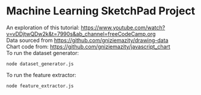 # Machine Learning SketchPad Project

An exploration of this tutorial: https://www.youtube.com/watch?v=vDDjtwQDw2k&t=7990s&ab_channel=freeCodeCamp.org
</br>
Data sourced from https://github.com/gniziemazity/drawing-data
</br>
Chart code from: https://github.com/gniziemazity/javascript_chart
</br>
To run the dataset generator:

```
node dataset_generator.js
```

To run the feature extractor:

```
node feature_extractor.js
```
